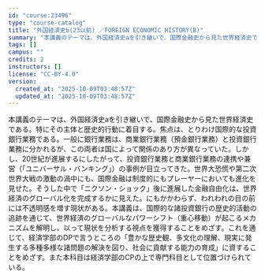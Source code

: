 ```yaml
---
id: "course:23496"
type: "course-catalog"
title: "外国経済史b(23以前) ／FOREIGN ECONOMIC HISTORY(B)"
summary: "本講義のテーマは、外国経済史aを引き継いで、国際金融史から見た世界経済史である。特にその主体と歴史的行動に着目する。焦点は、とりわけ国際的な投資銀行業務である。一般に銀行業務は、商業銀行業務（預金銀行業務）と投資銀行業務に分かれるが、この両…"
tags: []
campus: ""
credits: 2
instructors: []
license: "CC-BY-4.0"
version:
  created_at: "2025-10-09T03:48:57Z"
  updated_at: "2025-10-09T03:48:57Z"
---
```

本講義のテーマは、外国経済史aを引き継いで、国際金融史から見た世界経済史である。特にその主体と歴史的行動に着目する。焦点は、とりわけ国際的な投資銀行業務である。一般に銀行業務は、商業銀行業務（預金銀行業務）と投資銀行業務に分かれるが、この両者は国によって関係のあり方が異なっていた。しかし、20世紀が進展するにしたがって、投資銀行業務と商業銀行業務の連携や兼営（「ユニバーサル・バンキング」）の事例が目立ってきた。世界大恐慌や第二次世界大戦の激動の渦中にも、国際金融は制度的にもプレーヤーにおいても進化を見せた。そうした中で「ニクソン・ショック」後に進展した金融自由化は、世界経済のグローバル化を完成するかに見えた。にもかかわらず、われわれの目の前には不透明感を増す現状がある。本講義は、国際的な諸投資銀行の歴史的活動の追跡を通じて、世界経済のグローバルなパワーシフト（重心移動）が起こるメカニズムを解明し、以って現状を分析する視点を獲得することをめざす。これを通じて、経済学部のDPで言うところの「豊かな歴史観、多文化の理解、現実に発生する多種多様な諸問題の解決を図り、社会に貢献する能力の育成」に資することをめざす。また本科目は経済学部のCPの上で専門科目として位置づけられている。
